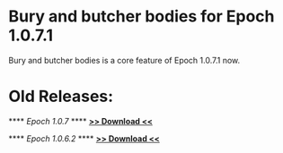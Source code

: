 # Bury and butcher bodies for Epoch 1.0.7.1

Bury and butcher bodies is a core feature of Epoch 1.0.7.1 now.

# Old Releases:

**** *Epoch 1.0.7* ****
**[>> Download <<](https://github.com/oiad/buryBodies/releases/tag/Epoch_1.0.7)**

**** *Epoch 1.0.6.2* ****
**[>> Download <<](https://github.com/oiad/buryBodies/releases/tag/Epoch_1.0.6.2)**



